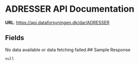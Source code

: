 # ADRESSER API Documentation

**URL**: https://api.dataforsyningen.dk/dar/ADRESSER

## Fields
No data available or data fetching failed.## Sample Response
```
null
```


